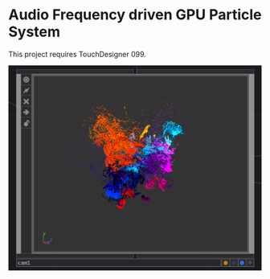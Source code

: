 # Audio Frequency driven GPU Particle System

This project requires TouchDesigner 099.

![alt text](./prev.PNG "Logo Title Text 1")
